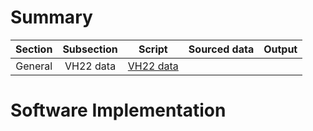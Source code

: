 # Summary
Section | Subsection | Script | Sourced data | Output |
|:-----:|:----------:|:------:|:------------:|:------:| 
|General|VH22 data|[VH22 data](script/VH22_data.R)|<insert>|<insert>|
# Software Implementation
